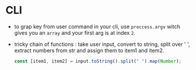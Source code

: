 # CLI

* to grap key from user command in your cli, use `proccess.argv` witch gives you an `array` and your first arg is at index `2`.
* tricky chain of functions : take user input, convert to string, split over ' ', extract numbers from str and assign them to item1 and item2.

  ```javascript
  const [item1, item2] = input.toString().split(" ").map(Number);
  ```

